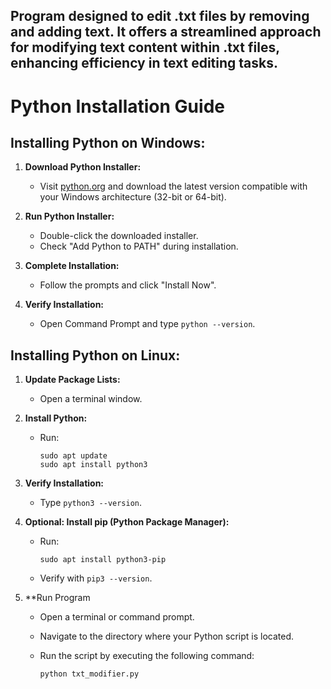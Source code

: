 ## Program designed to edit .txt files by removing and adding text. It offers a streamlined approach for modifying text content within .txt files, enhancing efficiency in text editing tasks.

# Python Installation Guide

## Installing Python on Windows:

1. **Download Python Installer:**
   - Visit [python.org](https://www.python.org/downloads/) and download the latest version compatible with your Windows architecture (32-bit or 64-bit).

2. **Run Python Installer:**
   - Double-click the downloaded installer.
   - Check "Add Python <version> to PATH" during installation.

3. **Complete Installation:**
   - Follow the prompts and click "Install Now".

4. **Verify Installation:**
   - Open Command Prompt and type `python --version`.

## Installing Python on Linux:

1. **Update Package Lists:**
   - Open a terminal window.

2. **Install Python:**
   - Run:
     ```
     sudo apt update
     sudo apt install python3
     ```

3. **Verify Installation:**
   - Type `python3 --version`.

4. **Optional: Install pip (Python Package Manager):**
   - Run:
     ```
     sudo apt install python3-pip
     ```
   - Verify with `pip3 --version`.

5. **Run Program
   - Open a terminal or command prompt.
   - Navigate to the directory where your Python script is located.
   - Run the script by executing the following command:
   
     ```
     python txt_modifier.py

     ```
